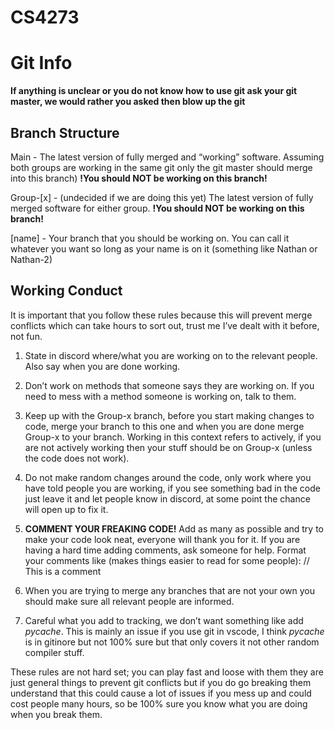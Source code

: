 # CS4273

# Git Info

**If anything is unclear or you do not know how to use git ask your git master, we would rather you asked then blow up the git**

## Branch Structure

Main - The latest version of fully merged and “working” software. Assuming both groups are working in the same git only the git master should merge into this branch) **!You should NOT be working on this branch!**

Group-[x] - (undecided if we are doing this yet) The latest version of fully merged software for either group. **!You should NOT be working on this branch!**

[name] - Your branch that you should be working on. You can call it whatever you want so long as your name is on it (something like Nathan or Nathan-2)

## Working Conduct

It is important that you follow these rules because this will prevent merge conflicts which can take hours to sort out, trust me I’ve dealt with it before, not fun.

1) State in discord where/what you are working on to the relevant people. Also say when you are done working.

2) Don’t work on methods that someone says they are working on. If you need to mess with a method someone is working on, talk to them.

3) Keep up with the Group-x branch, before you start making changes to code, merge your branch to this one and when you are done merge Group-x to your branch. Working in this context refers to actively, if you are not actively working then your stuff should be on Group-x (unless the code does not work).
4) Do not make random changes around the code, only work where you have told people you are working, if you see something bad in the code just leave it and let people know in discord, at some point the chance will open up to fix it.

5) **COMMENT YOUR FREAKING CODE!** Add as many as possible and try to make your code look neat, everyone will thank you for it. If you are having a hard time adding comments, ask someone for help. Format your comments like (makes things easier to read for some people): // This is a comment

6) When you are trying to merge any branches that are not your own you should make sure all relevant people are informed.

7) Careful what you add to tracking, we don’t want something like add _pycache_. This is mainly an issue if you use git in vscode, I think _pycache_ is in gitinore but not 100% sure but that only covers it not other random compiler stuff.

These rules are not hard set; you can play fast and loose with them they are just general things to prevent git conflicts but if you do go breaking them understand that this could cause a lot of issues if you mess up and could cost people many hours, so be 100% sure you know what you are doing when you break them.


